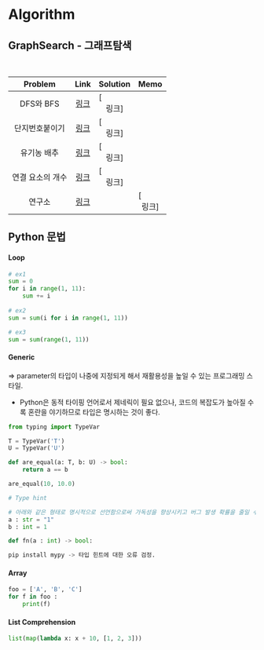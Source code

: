 # Algorithm

## GraphSearch - 그래프탐색
<br>

|<center>Problem|<center>Link|<center>Solution|<center>Memo|
|---|---|---|---|
|<center>DFS와 BFS|[<center>링크](http://boj.kr/1260)|[<center>링크]|
|<center>단지번호붙이기|[<center>링크](http://boj.kr/2667)|[<center>링크]|
|<center>유기농 배추|[<center>링크](http://boj.kr/1012)|[<center>링크]|
|<center>연결 요소의 개수|[<center>링크](http://boj.kr/11724)|[<center>링크]|
|<center>연구소|[<center>링크](http://boj.kr/14502)||[<center>링크]|

## Python 문법

#### Loop
```python
# ex1
sum = 0 
for i in range(1, 11):
    sum += i
    
# ex2
sum = sum(i for i in range(1, 11))

# ex3
sum = sum(range(1, 11))    
```

#### Generic
=> parameter의 타입이 나중에 지정되게 해서 재활용성을 높일 수 있는 프로그래밍 스타일.
* Python은 동적 타이핑 언어로서 제네릭이 필요 없으나, 코드의 복잡도가 높아질 수록 혼란을 야기하므로 타입은 명시하는 것이 좋다.

```python
from typing import TypeVar

T = TypeVar('T')
U = TypeVar('U')

def are_equal(a: T, b: U) -> bool:
    return a == b

are_equal(10, 10.0)

# Type hint

# 아래와 같은 형태로 명시적으로 선언함으로써 가독성을 향상시키고 버그 발생 확률을 줄일 수 있다. 단, version 3.5부터 사용이 가능.
a : str = "1"
b : int = 1

def fn(a : int) -> bool:

pip install mypy -> 타입 힌트에 대한 오류 검정.
```

#### Array
```python
foo = ['A', 'B', 'C']
for f in foo :
    print(f)
```


#### List Comprehension
```python
list(map(lambda x: x + 10, [1, 2, 3]))


```



